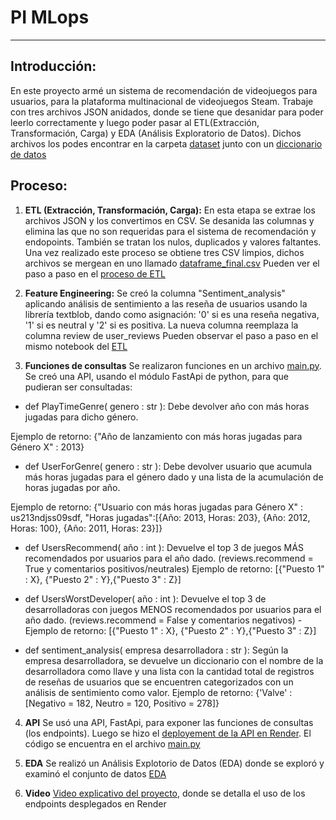 # PI MLops
---
## Introducción:
En este proyecto armé un sistema de recomendación de videojuegos para usuarios, para la plataforma multinacional de videojuegos Steam. Trabaje con tres archivos JSON anidados, donde se tiene que desanidar para poder leerlo correctamente y luego poder pasar al ETL(Extracción, Transformación, Carga) y EDA (Análisis Exploratorio de Datos). Dichos archivos los podes encontrar en la carpeta [dataset](https://github.com/MicaelaCallahuanca/PI_ML_STEAM/tree/main/datasets) junto con un [diccionario de datos](https://github.com/MicaelaCallahuanca/PI_ML_STEAM/blob/main/datasets/Diccionario%20de%20Datos%20STEAM.xlsx)

## Proceso:

1. **ETL  (Extracción, Transformación, Carga):**
En esta etapa se extrae los archivos JSON y los convertimos en CSV. Se desanida las columnas y elimina las que no son requeridas para el sistema de recomendación y endopoints. También se tratan los nulos, duplicados y valores faltantes. Una vez realizado este proceso se obtiene tres CSV limpios, dichos archivos se mergean en uno llamado [dataframe_final.csv](https://github.com/MicaelaCallahuanca/PI_ML_STEAM/blob/main/dataframe_final.csv)
Pueden ver el paso a paso en el [proceso de ETL](https://github.com/MicaelaCallahuanca/PI_ML_STEAM/blob/main/ETL.ipynb)

2. **Feature Engineering:**
Se creó la columna "Sentiment_analysis" aplicando análisis de sentimiento a las reseña de usuarios usando la librería textblob, dando como asignación: '0' si es una reseña negativa, '1' si es neutral y '2' si es positiva. La nueva columna reemplaza la columna review de user_reviews
Pueden observar el paso a paso en el mismo notebook del [ETL](https://github.com/MicaelaCallahuanca/PI_ML_STEAM/blob/main/ETL.ipynb)

3. **Funciones de consultas**
Se realizaron funciones en un archivo [main.py](https://github.com/MicaelaCallahuanca/PI_ML_STEAM/blob/main/main.py). Se creó una API, usando el módulo FastApi de python, para que pudieran ser consultadas:
- def PlayTimeGenre( genero : str ): Debe devolver año con más horas jugadas para dicho género.

Ejemplo de retorno: {"Año de lanzamiento con más horas jugadas para Género X" : 2013}

- def UserForGenre( genero : str ): Debe devolver usuario que acumula más horas jugadas para el género dado y una lista de la acumulación de horas jugadas por año.

Ejemplo de retorno: {"Usuario con más horas jugadas para Género X" : us213ndjss09sdf, "Horas jugadas":[{Año: 2013, Horas: 203}, {Año: 2012, Horas: 100}, {Año: 2011, Horas: 23}]}

- def UsersRecommend( año : int ): Devuelve el top 3 de juegos MÁS recomendados por usuarios para el año dado. (reviews.recommend = True y comentarios positivos/neutrales)
Ejemplo de retorno: [{"Puesto 1" : X}, {"Puesto 2" : Y},{"Puesto 3" : Z}]

- def UsersWorstDeveloper( año : int ): Devuelve el top 3 de desarrolladoras con juegos MENOS recomendados por usuarios para el año dado. (reviews.recommend = False y comentarios negativos)
-Ejemplo de retorno: [{"Puesto 1" : X}, {"Puesto 2" : Y},{"Puesto 3" : Z}]

- def sentiment_analysis( empresa desarrolladora : str ): Según la empresa desarrolladora, se devuelve un diccionario con el nombre de la desarrolladora como llave y una lista con la cantidad total de registros de reseñas de usuarios que se encuentren categorizados con un análisis de sentimiento como valor.
Ejemplo de retorno: {'Valve' : [Negativo = 182, Neutro = 120, Positivo = 278]}

4. **API**
Se usó una API, FastApi, para exponer las funciones de consultas (los endpoints). Luego se hizo el [deployement de la API en Render](https://pi-ml-steam-oc2n.onrender.com/docs). El código se encuentra en el archivo [main.py](https://github.com/MicaelaCallahuanca/PI_ML_STEAM/blob/main/main.py)

5. **EDA**
Se realizó un Análisis Explotorio de Datos (EDA) donde se exploró y examinó el conjunto de datos [EDA](https://github.com/MicaelaCallahuanca/PI_ML_STEAM/blob/main/EDA.ipynb)

6. **Video**
[Video explicativo del proyecto](), donde se detalla el uso de los endpoints desplegados en Render


